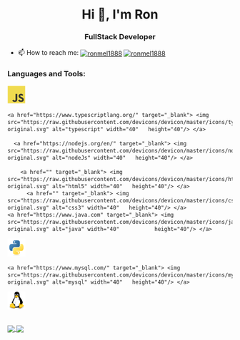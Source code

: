 
<h1 align="center">Hi 👋, I'm Ron</h1>
<h3 align="center">FullStack Developer</h3>


- 📫 How to reach me: <a href="https://www.linkedin.com/in/ronmelnitcki/" target="blank"><img align="center" src="https://user-images.githubusercontent.com/74010095/118392719-a1e2ee00-b643-11eb-8f57-aed31feded47.png" alt="ronmel1888" height="40" width="40" /></a>
<a href="mailto:ronmel1888@gmail.com" target="blank"><img align="center" src="https://user-images.githubusercontent.com/74010095/118392791-07cf7580-b644-11eb-8d2a-f8b42b7c1656.png" alt="ronmel1888" height="42" width="42" /></a>
</p>


<h3 align="left">Languages and Tools:</h3>
<p align="left">

  <a href="https://www.javascript.com/" target="_blank"> <img src="https://raw.githubusercontent.com/devicons/devicon/master/icons/javascript/javascript-original.svg" alt="javascript" width="40"   height="40"/> </a>
  
    <a href="https://www.typescriptlang.org/" target="_blank"> <img src="https://raw.githubusercontent.com/devicons/devicon/master/icons/typescript/typescript-original.svg" alt="typescript" width="40"   height="40"/> </a>
  
      <a href="https://nodejs.org/en/" target="_blank"> <img src="https://raw.githubusercontent.com/devicons/devicon/master/icons/nodejs/nodejs-original.svg" alt="nodeJs" width="40"   height="40"/> </a>
  
        <a href="" target="_blank"> <img src="https://raw.githubusercontent.com/devicons/devicon/master/icons/html5/html5-original.svg" alt="html5" width="40"   height="40"/> </a>
          <a href="" target="_blank"> <img src="https://raw.githubusercontent.com/devicons/devicon/master/icons/css3/css3-original.svg" alt="css3" width="40"   height="40"/> </a>
    <a href="https://www.java.com" target="_blank"> <img src="https://raw.githubusercontent.com/devicons/devicon/master/icons/java/java-original.svg" alt="java" width="40"           height="40"/> </a>
  
  <a href="https://www.python.org" target="_blank"> <img src="https://raw.githubusercontent.com/devicons/devicon/master/icons/python/python-original.svg" alt="python" width="40"   height="40"/> </a>
  
    <a href="https://www.mysql.com/" target="_blank"> <img src="https://raw.githubusercontent.com/devicons/devicon/master/icons/mysql/mysql-original.svg" alt="mysql" width="40"   height="40"/> </a>
  
  <a href="https://www.linux.org/" target="_blank"> <img src="https://raw.githubusercontent.com/devicons/devicon/master/icons/linux/linux-original.svg" alt="linux" width="40"     height="40"/> </a> </p>
<br>
<a href="https://github.com/anuraghazra/github-readme-stats">
  <img align="center" src="https://github-readme-stats.vercel.app/api/top-langs/?username=ronmel1888&theme=material-palenight&layout=compact" />
</a>
<a href="https://github.com/anuraghazra/convoychat">
  <img align="center" src="https://github-readme-stats.vercel.app/api?username=ronmel1888&show_icons=true&theme=material-palenight&layout=compact&line_height=20" />
</a>

